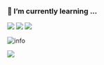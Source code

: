 ### 🌱 I’m currently learning ...

[![](https://img.shields.io/badge/-Java-007396?style=flat-square&logo=java&logoColor=ffffff)](https://reactjs.org/)
[![](https://img.shields.io/badge/-WeChat-07C160?style=flat-square&logo=WeChat&logoColor=ffffff)](https://reactjs.org/)
[![](https://img.shields.io/badge/-QQ-EB1923?style=flat-square&logo=Tencentqq&logoColor=ffffff)](https://reactjs.org/)

![info](https://github-readme-stats.vercel.app/api?username=viwcy&show_icons=true&count_private=true&hide=prs&theme=default_repocard)


![](https://visitor-badge.glitch.me/badge?page_id=viwcy.readme)
